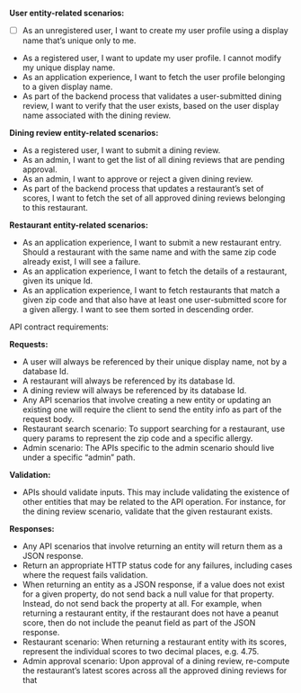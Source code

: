 **User entity-related scenarios:**
- [ ] As an unregistered user, I want to create my user profile using a display name that’s unique only to me.
* As a registered user, I want to update my user profile. I cannot modify my unique display name.
* As an application experience, I want to fetch the user profile belonging to a given display name.
* As part of the backend process that validates a user-submitted dining review, I want to verify that the user exists, based on the user display name associated with the dining review.

**Dining review entity-related scenarios:**
* As a registered user, I want to submit a dining review.
* As an admin, I want to get the list of all dining reviews that are pending approval.
* As an admin, I want to approve or reject a given dining review.
* As part of the backend process that updates a restaurant’s set of scores, I want to fetch the set of all approved dining reviews belonging to this restaurant.

**Restaurant entity-related scenarios:**
* As an application experience, I want to submit a new restaurant entry. Should a restaurant with the same name and with the same zip code already exist, I will see a failure.
* As an application experience, I want to fetch the details of a restaurant, given its unique Id.
* As an application experience, I want to fetch restaurants that match a given zip code and that also have at least one user-submitted score for a given allergy. I want to see them sorted in descending order.

API contract requirements:

**Requests:**
* A user will always be referenced by their unique display name, not by a database Id.
* A restaurant will always be referenced by its database Id.
* A dining review will always be referenced by its database Id.
* Any API scenarios that involve creating a new entity or updating an existing one will require the client to send the entity info as part of the request body.
* Restaurant search scenario: To support searching for a restaurant, use query params to represent the zip code and a specific allergy.
* Admin scenario: The APIs specific to the admin scenario should live under a specific “admin” path.

**Validation:**
* APIs should validate inputs. This may include validating the existence of other entities that may be related to the API operation. For instance, for the dining review scenario, validate that the given restaurant exists.

**Responses:**
* Any API scenarios that involve returning an entity will return them as a JSON response.
* Return an appropriate HTTP status code for any failures, including cases where the request fails validation.
* When returning an entity as a JSON response, if a value does not exist for a given property, do not send back a null value for that property. Instead, do not send back the property at all. For example, when returning a restaurant entity, if the restaurant does not have a peanut score, then do not include the peanut field as part of the JSON response.
* Restaurant scenario: When returning a restaurant entity with its scores, represent the individual scores to two decimal places, e.g. 4.75.
* Admin approval scenario: Upon approval of a dining review, re-compute the restaurant’s latest scores across all the approved dining reviews for that

